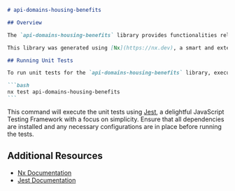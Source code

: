 ````markdown
# api-domains-housing-benefits

## Overview

The `api-domains-housing-benefits` library provides functionalities related to housing benefits within the specified domain.

This library was generated using [Nx](https://nx.dev), a smart and extensible build framework to help you develop, test, and scale your applications.

## Running Unit Tests

To run unit tests for the `api-domains-housing-benefits` library, execute the following command:

```bash
nx test api-domains-housing-benefits
```
````

This command will execute the unit tests using [Jest](https://jestjs.io), a delightful JavaScript Testing Framework with a focus on simplicity. Ensure that all dependencies are installed and any necessary configurations are in place before running the tests.

## Additional Resources

- [Nx Documentation](https://nx.dev)
- [Jest Documentation](https://jestjs.io)

```

```
